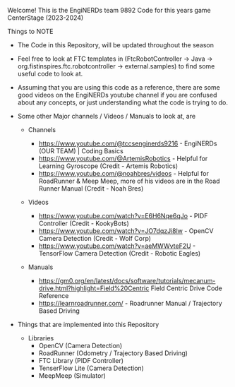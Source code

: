 Welcome! This is the EngiNERDs team 9892 Code for this years game CenterStage (2023-2024)

Things to NOTE

  * The Code in this Repository, will be updated throughout the season

  * Feel free to look at FTC templates in (FtcRobotController -> Java -> org.fistinspires.ftc.robotcontroller
    -> external.samples) to find some useful code to look at.

  * Assuming that you are using this code as a reference, there are some good videos on the
    EngiNERDs youtube channel if you are confused about any concepts, or just 
    understanding what the code is trying to do.

  * Some other Major channels / Videos / Manuals to look at, are

    * Channels
      * https://www.youtube.com/@tccsenginerds9216  - EngiNERDs (OUR TEAM) | Coding Basics
      * https://www.youtube.com/@ArtemisRobotics - Helpful for Learning Gyroscope (Credit - Artemis Robotics)
      * https://www.youtube.com/@noahbres/videos - Helpful for RoadRunner & Meep Meep, more of his 
        videos are in the Road Runner Manual (Credit - Noah Bres)
    
    * Videos
      * https://www.youtube.com/watch?v=E6H6Nqe6qJo - PIDF Controller (Credit - KookyBots)
      * https://www.youtube.com/watch?v=JO7dqzJi8lw - OpenCV Camera Detection (Credit - Wolf Corp)
      * https://www.youtube.com/watch?v=aeMWWvteF2U - TensorFlow Camera Detection (Credit - Robotic Eagles)
    
    * Manuals 
      * https://gm0.org/en/latest/docs/software/tutorials/mecanum-drive.html?highlight=Field%20Centric
        Field Centric Drive Code Reference
      * https://learnroadrunner.com/ - Roadrunner Manual / Trajectory Based Driving

* Things that are implemented into this Repository
  
    * Libraries
      * OpenCV (Camera Detection)
      * RoadRunner (Odometry / Trajectory Based Driving)
      * FTC Library (PIDF Controller)
      * TenserFlow Lite (Camera Detection)
      * MeepMeep (Simulator)
    
